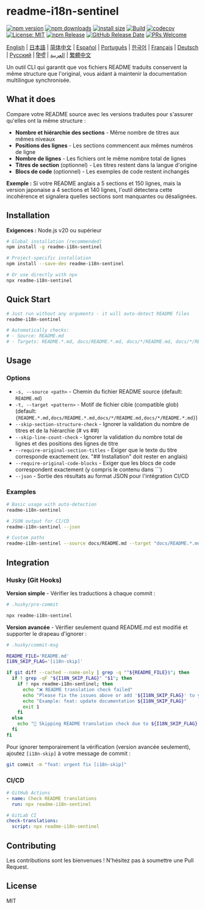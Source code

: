 # readme-i18n-sentinel

[![npm version](https://img.shields.io/npm/v/readme-i18n-sentinel.svg)](https://www.npmjs.com/package/readme-i18n-sentinel)
[![npm downloads](https://img.shields.io/npm/dm/readme-i18n-sentinel.svg)](https://www.npmjs.com/package/readme-i18n-sentinel)
[![install size](https://packagephobia.com/badge?p=readme-i18n-sentinel)](https://packagephobia.com/result?p=readme-i18n-sentinel)
[![Build](https://github.com/sugurutakahashi-1234/readme-i18n-sentinel/actions/workflows/ci-push-main.yml/badge.svg)](https://github.com/sugurutakahashi-1234/readme-i18n-sentinel/actions/workflows/ci-push-main.yml)
[![codecov](https://codecov.io/gh/sugurutakahashi-1234/readme-i18n-sentinel/graph/badge.svg)](https://codecov.io/gh/sugurutakahashi-1234/readme-i18n-sentinel)
[![License: MIT](https://img.shields.io/badge/License-MIT-yellow.svg)](https://opensource.org/licenses/MIT)
[![npm Release](https://github.com/sugurutakahashi-1234/readme-i18n-sentinel/actions/workflows/cd-npm-release.yml/badge.svg)](https://github.com/sugurutakahashi-1234/readme-i18n-sentinel/actions/workflows/cd-npm-release.yml)
[![GitHub Release Date](https://img.shields.io/github/release-date/sugurutakahashi-1234/readme-i18n-sentinel)](https://github.com/sugurutakahashi-1234/readme-i18n-sentinel/releases)
[![PRs Welcome](https://img.shields.io/badge/PRs-welcome-brightgreen.svg)](https://github.com/sugurutakahashi-1234/readme-i18n-sentinel/pulls)

[English](README.md) | [日本語](README.ja.md) | [简体中文](README.zh-CN.md) | [Español](README.es.md) | [Português](README.pt-BR.md) | [한국어](README.ko.md) | [Français](README.fr.md) | [Deutsch](README.de.md) | [Русский](README.ru.md) | [हिन्दी](README.hi.md) | [العربية](README.ar.md) | [繁體中文](README.zh-TW.md)

Un outil CLI qui garantit que vos fichiers README traduits conservent la même structure que l'original, vous aidant à maintenir la documentation multilingue synchronisée.

## What it does

Compare votre README source avec les versions traduites pour s'assurer qu'elles ont la même structure :
- **Nombre et hiérarchie des sections** - Même nombre de titres aux mêmes niveaux
- **Positions des lignes** - Les sections commencent aux mêmes numéros de ligne
- **Nombre de lignes** - Les fichiers ont le même nombre total de lignes
- **Titres de section** (optionnel) - Les titres restent dans la langue d'origine
- **Blocs de code** (optionnel) - Les exemples de code restent inchangés

**Exemple :** Si votre README anglais a 5 sections et 150 lignes, mais la version japonaise a 4 sections et 140 lignes, l'outil détectera cette incohérence et signalera quelles sections sont manquantes ou désalignées.

## Installation

**Exigences :** Node.js v20 ou supérieur

```bash
# Global installation (recommended)
npm install -g readme-i18n-sentinel

# Project-specific installation
npm install --save-dev readme-i18n-sentinel

# Or use directly with npx
npx readme-i18n-sentinel
```

## Quick Start

```bash
# Just run without any arguments - it will auto-detect README files
readme-i18n-sentinel

# Automatically checks:
# - Source: README.md
# - Targets: README.*.md, docs/README.*.md, docs/*/README.md, docs/*/README.*.md
```

## Usage

### Options

- `-s, --source <path>` - Chemin du fichier README source (default: `README.md`)
- `-t, --target <pattern>` - Motif de fichier cible (compatible glob) (default: `{README.*.md,docs/README.*.md,docs/*/README.md,docs/*/README.*.md}`)
- `--skip-section-structure-check` - Ignorer la validation du nombre de titres et de la hiérarchie (# vs ##)
- `--skip-line-count-check` - Ignorer la validation du nombre total de lignes et des positions des lignes de titre
- `--require-original-section-titles` - Exiger que le texte du titre corresponde exactement (ex. "## Installation" doit rester en anglais)
- `--require-original-code-blocks` - Exiger que les blocs de code correspondent exactement (y compris le contenu dans ```)
- `--json` - Sortie des résultats au format JSON pour l'intégration CI/CD

### Examples

```bash
# Basic usage with auto-detection
readme-i18n-sentinel

# JSON output for CI/CD
readme-i18n-sentinel --json

# Custom paths
readme-i18n-sentinel --source docs/README.md --target "docs/README.*.md"
```

## Integration

### Husky (Git Hooks)

**Version simple** - Vérifier les traductions à chaque commit :
```bash
# .husky/pre-commit

npx readme-i18n-sentinel
```

**Version avancée** - Vérifier seulement quand README.md est modifié et supporter le drapeau d'ignorer :
```bash
# .husky/commit-msg

README_FILE='README.md'
I18N_SKIP_FLAG='[i18n-skip]'

if git diff --cached --name-only | grep -q "^${README_FILE}$"; then
  if ! grep -qF "${I18N_SKIP_FLAG}" "$1"; then
    if ! npx readme-i18n-sentinel; then
      echo "❌ README translation check failed"
      echo "Please fix the issues above or add '${I18N_SKIP_FLAG}' to your commit message to skip this check."
      echo "Example: feat: update documentation ${I18N_SKIP_FLAG}"
      exit 1
    fi
  else
    echo "📖 Skipping README translation check due to ${I18N_SKIP_FLAG} flag"
  fi
fi
```

Pour ignorer temporairement la vérification (version avancée seulement), ajoutez `[i18n-skip]` à votre message de commit :
```bash
git commit -m "feat: urgent fix [i18n-skip]"
```

### CI/CD

```yaml
# GitHub Actions
- name: Check README translations
  run: npx readme-i18n-sentinel

# GitLab CI
check-translations:
  script: npx readme-i18n-sentinel
```

## Contributing

Les contributions sont les bienvenues ! N'hésitez pas à soumettre une Pull Request.

## License

MIT